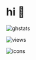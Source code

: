 # hi 👋

![ghstats](https://github-readme-stats.vercel.app/api?username=itzz3ro&theme=dark&count_private=true&hide_border=true&line_height=20&show_icons=true&title_color=%23FFD700&text_color=%23E0E0E0&icon_color=%23FFD700&bg_color=135,0d1117,1a1a2f&border_radius=16)

![views](https://komarev.com/ghpvc/?username=itzz3ro&color=blueviolet&style=flat-square)

![icons](https://skillicons.dev/icons?i=ts,tauri,js,go,react,next,rust)
